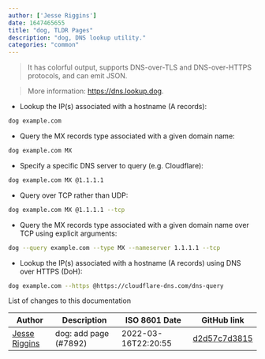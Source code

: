 ```yaml
---
author: ['Jesse Riggins']
date: 1647465655
title: "dog, TLDR Pages"
description: "dog, DNS lookup utility."
categories: "common"
---
```

> It has colorful output, supports DNS-over-TLS and DNS-over-HTTPS protocols, and can emit JSON.

> More information: <https://dns.lookup.dog>.

- Lookup the IP(s) associated with a hostname (A records):

```bash
dog example.com
```

- Query the MX records type associated with a given domain name:

```bash
dog example.com MX
```

- Specify a specific DNS server to query (e.g. Cloudflare):

```bash
dog example.com MX @1.1.1.1
```

- Query over TCP rather than UDP:

```bash
dog example.com MX @1.1.1.1 --tcp
```

- Query the MX records type associated with a given domain name over TCP using explicit arguments:

```bash
dog --query example.com --type MX --nameserver 1.1.1.1 --tcp
```

- Lookup the IP(s) associated with a hostname (A records) using DNS over HTTPS (DoH):

```bash
dog example.com --https @https://cloudflare-dns.com/dns-query
```
List of changes to this documentation


Author | Description | ISO 8601 Date | GitHub link
------|-----|-----|-----
[Jesse Riggins](mailto:jriggins@users.noreply.github.com) | dog: add page (#7892) | 2022-03-16T22:20:55 | [d2d57c7d3815](https://github.com/tldr-pages/tldr/commit/d2d57c7d38156c166d459a51fc32ee000f4322ef)

